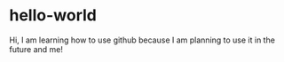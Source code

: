 # hello-world
Hi, I am learning how to use github because I am planning to use it in the future and me!
